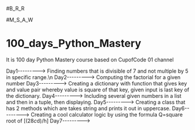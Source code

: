 #B_R_R

#M_S_A_W


# 100_days_Python_Mastery
It is 100 day Python Mastery course based on CupofCode 01 channel

Day1---------> Finding numbers that is divisible of 7 and not multiple by 5 in specific range.\n
Day2---------> Computing the factorial for a given number
Day3---------> Creating a dictionary with function that gives key and value pair whereby value is square of that key, given input is last key of the dictionary.
Day4---------> Including several given numbers in a list and then in a tuple, then displaying.
Day5---------> Creating a class that has 2 methods which are takes string and prints it out in uppercase.
Day6---------> Creating a cool calculator logic by using the formula Q=square root of [(28*c*d)/h]
Day7--------->
